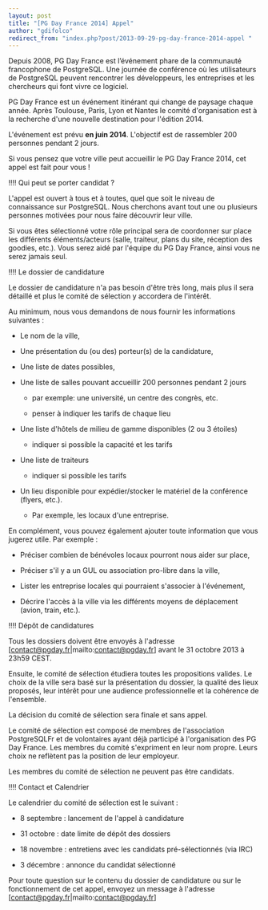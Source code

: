 ```yaml
---
layout: post
title: "[PG Day France 2014] Appel"
author: "gdifolco"
redirect_from: "index.php?post/2013-09-29-pg-day-france-2014-appel "
---
```




Depuis 2008, PG Day France est l’événement phare de la communauté francophone de PostgreSQL. Une journée de conférence où les utilisateurs de PostgreSQL peuvent rencontrer les développeurs, les entreprises et les chercheurs qui font vivre ce logiciel. 



PG Day France est un événement itinérant qui change de paysage chaque année. Après Toulouse, Paris, Lyon et Nantes le comité d'organisation est à la recherche d'une nouvelle destination pour l'édition 2014.



L'événement est prévu __en juin 2014__. L'objectif est de rassembler 200 personnes pendant 2 jours.



Si vous pensez que votre ville peut accueillir le PG Day France 2014, cet appel est fait pour vous !





!!!! Qui peut se porter candidat ?



L'appel est ouvert à tous et à toutes, quel que soit le niveau de connaissance sur PostgreSQL. Nous cherchons avant tout une ou plusieurs personnes motivées pour nous faire découvrir leur ville. 





Si vous êtes sélectionné votre rôle principal sera de coordonner sur place les différents éléments/acteurs (salle, traiteur, plans du site, réception des goodies, etc.). Vous serez aidé par l'équipe du PG Day France, ainsi vous ne serez jamais seul.



!!!! Le dossier de candidature



Le dossier de candidature n'a pas besoin d'être très long, mais plus il sera détaillé et plus le comité de sélection y accordera de l'intérêt.



Au minimum, nous vous demandons de nous fournir les informations suivantes :



  - Le nom de la ville,

  - Une présentation du (ou des) porteur(s) de la candidature,

  - Une liste de dates possibles,

  - Une liste de salles pouvant accueillir 200 personnes pendant 2 jours

    * par exemple: une université, un centre des congrès, etc.

    * penser à indiquer les tarifs de chaque lieu

  - Une liste d'hôtels de milieu de gamme disponibles (2 ou 3 étoiles)

    * indiquer si possible la capacité et les tarifs

  - Une liste de traiteurs

     * indiquer si possible les tarifs

  - Un lieu disponible pour expédier/stocker le matériel de la conférence (flyers, etc.).  

     * Par exemple, les locaux d'une entreprise.





En complément, vous pouvez également ajouter toute information que vous jugerez utile. Par exemple :



  * Préciser combien de bénévoles locaux pourront nous aider sur place,

  * Préciser s'il y a un GUL ou association pro-libre dans la ville,

  * Lister les entreprise locales qui pourraient s'associer à l'événement,

  * Décrire l'accès à la ville via les différents moyens de déplacement (avion, train, etc.).



!!!! Dépôt de candidatures



Tous les dossiers doivent être envoyés à l'adresse [contact@pgday.fr|mailto:contact@pgday.fr] avant le 31 octobre 2013 à 23h59 CEST.



Ensuite, le comité de sélection étudiera toutes les propositions valides. Le choix de la ville sera basé sur la présentation du dossier, la qualité des lieux proposés, leur intérêt pour une audience professionnelle et la cohérence de l'ensemble.



La décision du comité de sélection sera finale et sans appel.



Le comité de sélection est composé de membres de l'association PostgreSQLFr et de volontaires ayant déjà participé à l'organisation des PG Day France. Les membres du comité s'expriment en leur nom propre. Leurs choix ne reflètent pas la position de leur employeur.



Les membres du comité de sélection ne peuvent pas être candidats.



!!!! Contact et Calendrier



Le calendrier du comité de sélection est le suivant :



  * 8 septembre : lancement de l'appel à candidature

  * 31 octobre  : date limite de dépôt des dossiers

  * 18 novembre : entretiens avec les candidats pré-sélectionnés (via IRC)

  * 3 décembre : annonce du candidat sélectionné



Pour toute question sur le contenu du dossier de candidature ou sur le fonctionnement de cet appel, envoyez un message à l'adresse [contact@pgday.fr|mailto:contact@pgday.fr]